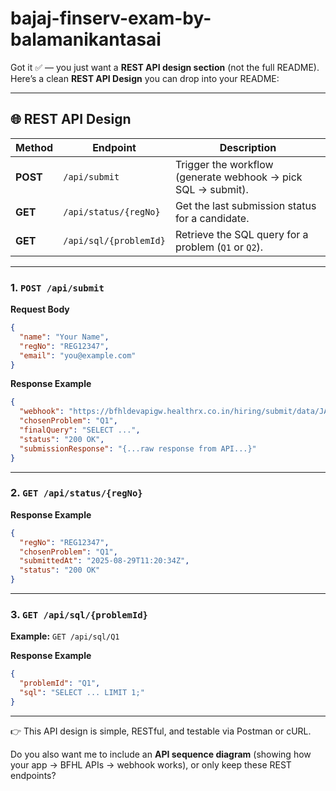 # bajaj-finserv-exam-by-balamanikantasai

Got it ✅ — you just want a **REST API design section** (not the full README).
Here’s a clean **REST API Design** you can drop into your README:

---

## 🌐 REST API Design

| Method   | Endpoint               | Description                                                  |
| -------- | ---------------------- | ------------------------------------------------------------ |
| **POST** | `/api/submit`          | Trigger the workflow (generate webhook → pick SQL → submit). |
| **GET**  | `/api/status/{regNo}`  | Get the last submission status for a candidate.              |
| **GET**  | `/api/sql/{problemId}` | Retrieve the SQL query for a problem (`Q1` or `Q2`).         |

---

### 1. `POST /api/submit`

**Request Body**

```json
{
  "name": "Your Name",
  "regNo": "REG12347",
  "email": "you@example.com"
}
```

**Response Example**

```json
{
  "webhook": "https://bfhldevapigw.healthrx.co.in/hiring/submit/data/JAVA/abc123",
  "chosenProblem": "Q1",
  "finalQuery": "SELECT ...",
  "status": "200 OK",
  "submissionResponse": "{...raw response from API...}"
}
```

---

### 2. `GET /api/status/{regNo}`

**Response Example**

```json
{
  "regNo": "REG12347",
  "chosenProblem": "Q1",
  "submittedAt": "2025-08-29T11:20:34Z",
  "status": "200 OK"
}
```

---

### 3. `GET /api/sql/{problemId}`

**Example:**
`GET /api/sql/Q1`

**Response Example**

```json
{
  "problemId": "Q1",
  "sql": "SELECT ... LIMIT 1;"
}
```

---

👉 This API design is simple, RESTful, and testable via Postman or cURL.

Do you also want me to include an **API sequence diagram** (showing how your app → BFHL APIs → webhook works), or only keep these REST endpoints?
